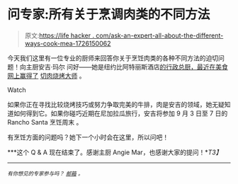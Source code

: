 # 问专家:所有关于烹调肉类的不同方法

> 原文:[https://life hacker . com/ask-an-expert-all-about-the-different-ways-cook-mea-1726150062](https://lifehacker.com/ask-an-expert-all-about-the-different-ways-to-cook-mea-1726150062)

今天我们这里有一位专业的厨师来回答你关于烹饪肉类的各种不同方法的迫切问题！向主厨安吉·玛尔 问好——她是纽约比阿特丽斯酒店[的行政总厨，最近在美食网上赢得了](http://thebeatriceinn.com/) [切肉烧烤大师](http://blog.foodnetwork.com/fn-dish/2015/08/chopped-grill-masters-grand-champion-angie-mar/) 。

Watch

如果你正在寻找比较烧烤技巧或努力争取完美的牛排，肉是安吉的领域，她无疑知道如何得到它。如果你碰巧近期在尼加拉瓜旅行，安吉将参加 9 月 3 日至 7 日的 Rancho Santa 烹饪周末 。

有烹饪方面的问题吗？她下一个小时会在这里，所以问吧！

***这个 Q & A 现在结束了。感谢主厨 Angie Mar，也感谢大家的提问！**T3】*

* * *

<small>*有你想见的专家参与吗？*</small> [<small>*邮箱*</small>](mailto:andy@lifehacker.com) <small>*。*</small>